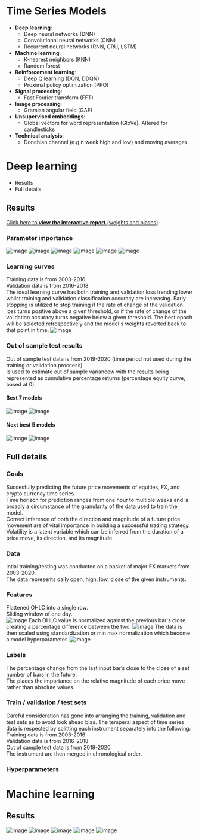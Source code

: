 # Time Series Models
* **Deep learning**:
  * Deep neural networks (DNN)
  * Convolutional neural networks (CNN)
  * Recurrent neural networks (RNN, GRU, LSTM)
* **Machine learning**:
  * K-nearest neighbors (KNN)
  * Random forest
* **Reinforcement learning**:
  * Deep Q learning (DQN, DDQN)
  * Proximal policy optimization (PPO)
* **Signal processing**:
  * Fast Fourier transform (FFT)  
* **Image processing**:
  * Gramian angular field (GAF)
* **Unsupervised embeddings**:
  * Global vectors for word representation (GloVe). Altered for candlesticks
* **Technical analysis**:
  * Donchian channel (e.g n week high and low) and moving averages

# Deep learning 
* Results
* Full details
## Results
[Click here to **view the interactive report** (weights and biases)](https://wandb.ai/jameshuckle/timeseries-3/reports/Deep-learning-for-time-series--VmlldzozMTY4NDE?accessToken=dcnujazmnsw0ouuas0s6fu8pxywes82rhaed8e64xwytsx2wvs86cilu8a3bydt9)
### Parameter importance
![image](https://www.dropbox.com/s/ms2beoqy0ccjrvf/1.PNG?raw=1)
![image](https://www.dropbox.com/s/3vqbue03adkqqzn/2.PNG?raw=1)
![image](https://www.dropbox.com/s/1edaiq0ozp5dtpf/3.PNG?raw=1)
![image](https://www.dropbox.com/s/0fo28vs8bc8k9we/4.PNG?raw=1)
![image](https://www.dropbox.com/s/4ag7m7ta6hi8a15/5.PNG?raw=1)
![image](https://www.dropbox.com/s/fjh4r2vvuil0x06/6.PNG?raw=1)
### Learning curves
Training data is from 2003-2016 <br>
Validation data is from 2016-2018  <br>
The ideal learning curve has both training and validation loss trending lower whilst training and validation classification accuracy are increasing. Early stopping is utilized to stop training if the rate of change of the validation loss turns positive above a given threshold, or if the rate of change of the validation accuracy turns negative below a given threshold. The best epoch will be selected retrospectively and the model's weights reverted back to that point in time. 
![image](https://www.dropbox.com/s/q528ym8icevph4b/7.PNG?raw=1)
### Out of sample test results
Out of sample test data is from 2019-2020 (time period not used during the training or validation proccess) <br>
Is used to estimate out of sample variancew with the results being represented as cumulative percentage returns (percentage equity curve, based at 0).
#### Best 7 models
![image](https://www.dropbox.com/s/7w7jl2719yiexpt/8.PNG?raw=1)
![image](https://www.dropbox.com/s/foyoyhsh7e7q3dk/9.PNG?raw=1)
#### Next best 5 models
![image](https://www.dropbox.com/s/f05uhyi7j5gayso/10.PNG?raw=1)
![image](https://www.dropbox.com/s/e95l51unki0u429/11.PNG?raw=1)

## Full details
### Goals
Succesfully predicting the future price movements of equities, FX, and crypto currency time series. <br>
Time horizon for prediction ranges from one hour to multiple weeks and is broadly a circumstance of the granularity of the data used to train the model. <br>
Correct inference of both the direction and magnitude of a future price movement are of vital importance in building a successful trading strategy. <br>
Volatility is a latent variable which can be inferred from the duration of a price move, its direction, and its magnitude.

### Data
Intial training/testing was conducted on a basket of major FX markets from 2003-2020. <br>
The data represents daily open, high, low, close of the given instruments. <br>
### Features
Flattened OHLC into a single row. <br>
Sliding window of one day. <br>
![image](https://www.dropbox.com/s/o8layjx21mafj3i/12.PNG?raw=1)
Each OHLC value is normalized against the previous bar's close, creating a percentage difference between the two.
![image](https://www.dropbox.com/s/v97p7qkdl8qsie5/13.PNG?raw=1)
The data is then scaled using standardization or min max normalization which become a model hyperparameter.
![image](https://www.dropbox.com/s/uw60hqopw7talu9/14.PNG?raw=1)

### Labels
The percentage change from the last input bar’s close to the close of a set number of bars in the future. <br>
The places the importance on the relative magnitude of each price move rather than absolute values.

### Train / validation / test sets
Careful consideration has gone into arranging the training, validation and test sets as to avoid look ahead bias.
The temperal aspect of time series data is respected by splitting each instrument separately into the following: <br>
Training data is from 2003-2016 <br>
Validation data is from 2016-2018 <br>
Out of sample test data is from 2019-2020 <br>
The instrument are then merged in chronological order.

### Hyperparameters

# Machine learning 
## Results
![image](https://www.dropbox.com/s/8q23od4vk003knx/15.png?raw=1)
![image](https://www.dropbox.com/s/0xxrux1lxlw5n71/16.jpg?raw=1)
![image](https://www.dropbox.com/s/mjyernm1f5x7t64/17.PNG?raw=1)
![image](https://www.dropbox.com/s/t5164tbz405l0mz/18.png?raw=1)
![image](https://www.dropbox.com/s/i6u36wc4gnhfhgv/19.png?raw=1)


